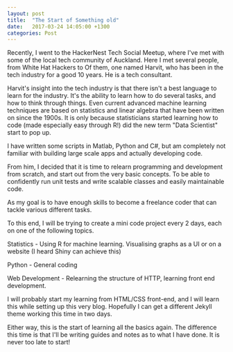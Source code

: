 ```yaml
---
layout: post
title:  "The Start of Something old"
date:   2017-03-24 14:05:00 +1300
categories: Post
---
```

Recently, I went to the HackerNest Tech Social Meetup, where I've met with some of the local tech community of Auckland. Here I met several people, from White Hat Hackers to
Of them, one named Harvit, who has been in the tech industry for a good 10 years. He is a tech consultant.

Harvit's insight into the tech industry is that there isn't a best language to learn for the industry. It's the ability to learn how to do several tasks, and how to think through things. Even current advanced machine learning techniques are based on statistics and linear algebra that have been written on since the 1900s. It is only because statisticians started learning how to code (made especially easy through R!) did the new term "Data Scientist" start to pop up. 

I have written some scripts in Matlab, Python and C#, but am completely not familiar with building large scale apps and actually developing code.

From him, I decided that it is time to relearn programming and development from scratch, and start out from the very basic concepts. To be able to confidently run unit tests and write scalable classes and easily maintainable code.

As my goal is to have enough skills to become a freelance coder that can tackle various different tasks.

To this end, I will be trying to create a mini code project every 2 days, each on one of the following topics.

Statistics - Using R for machine learning. Visualising graphs as a UI or on a website (I heard Shiny can achieve this)

Python - General coding

Web Development - Relearning the structure of HTTP, learning front end development.

I will probably start my learning from HTML/CSS front-end, and I will learn this while setting up this very blog. Hopefully I can get a different Jekyll theme working this time in two days.

Either way, this is the start of learning all the basics again. The difference this time is that I'll be writing guides and notes as to what I have done. It is never too late to start!
